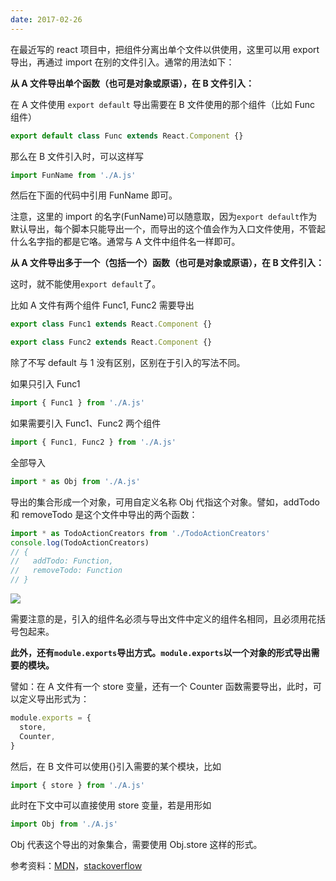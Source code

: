 ```yaml
---
date: 2017-02-26
---
```


在最近写的 react 项目中，把组件分离出单个文件以供使用，这里可以用 export 导出，再通过 import 在别的文件引入。通常的用法如下：

**从 A 文件导出单个函数（也可是对象或原语），在 B 文件引入：**

在 A 文件使用 `export default` 导出需要在 B 文件使用的那个组件（比如 Func 组件）

```js
export default class Func extends React.Component {}
```

那么在 B 文件引入时，可以这样写

```js
import FunName from './A.js'
```

然后在下面的代码中引用 FunName 即可。

注意，这里的 import 的名字(FunName)可以随意取，因为`export default`作为默认导出，每个脚本只能导出一个，而导出的这个值会作为入口文件使用，不管起什么名字指的都是它咯。通常与 A 文件中组件名一样即可。

**从 A 文件导出多于一个（包括一个）函数（也可是对象或原语），在 B 文件引入：**

这时，就不能使用`export default`了。

比如 A 文件有两个组件 Func1, Func2 需要导出

```js
export class Func1 extends React.Component {}

export class Func2 extends React.Component {}
```

除了不写 default 与 1 没有区别，区别在于引入的写法不同。

如果只引入 Func1

```js
import { Func1 } from './A.js'
```

如果需要引入 Func1、Func2 两个组件

```js
import { Func1, Func2 } from './A.js'
```

全部导入

```js
import * as Obj from './A.js'
```

导出的集合形成一个对象，可用自定义名称 Obj 代指这个对象。譬如，addTodo 和 removeTodo 是这个文件中导出的两个函数：

```js
import * as TodoActionCreators from './TodoActionCreators'
console.log(TodoActionCreators)
// {
//   addTodo: Function,
//   removeTodo: Function
// }
```

![](https://images2015.cnblogs.com/blog/1107438/201702/1107438-20170228231526360-2135052137.png)

需要注意的是，引入的组件名必须与导出文件中定义的组件名相同，且必须用花括号包起来。

**此外，还有`module.exports`导出方式。`module.exports`以一个对象的形式导出需要的模块。**

譬如：在 A 文件有一个 store 变量，还有一个 Counter 函数需要导出，此时，可以定义导出形式为：

```js
module.exports = {
  store,
  Counter,
}
```

然后，在 B 文件可以使用{}引入需要的某个模块，比如

```js
import { store } from './A.js'
```

此时在下文中可以直接使用 store 变量，若是用形如

```js
import Obj from './A.js'
```

Obj 代表这个导出的对象集合，需要使用 Obj.store 这样的形式。

参考资料：[MDN](https://developer.mozilla.org/zh-CN/docs/Web/JavaScript/Reference/Statements/export)，[stackoverflow](http://stackoverflow.com/questions/7137397/module-exports-vs-exports-in-node-js)
